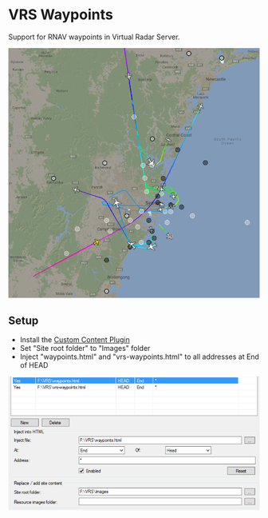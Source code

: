 # VRS Waypoints
Support for RNAV waypoints in Virtual Radar Server.

![Example](example.png)

## Setup
  * Install the [Custom Content Plugin](http://www.virtualradarserver.co.uk/Documentation/CustomContent/Default.aspx)
  * Set "Site root folder" to "Images" folder
  * Inject "waypoints.html" and "vrs-waypoints.html" to all addresses at End of HEAD

  ![Setup](setup.png)
